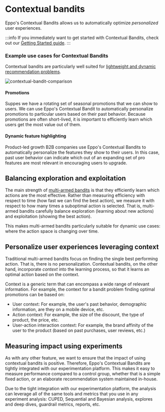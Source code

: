 # Contextual bandits

Eppo's Contextual Bandits allows us to automatically optimize _personalized_ user experiences.

:::info
If you immediately want to get started with Contextual Bandits, check out our [Getting Started guide](/quick-starts/bandit-quickstart).
:::

### Example use cases for Contextual Bandits

Contextual bandits are particularly well suited for [lightweight and dynamic recommendation problems](https://www.geteppo.com/blog/contextual-bandit-algorithms-vs-recommendation-systems).

![contextual-bandit-comparison](/img/contextual-bandits/comparison-table.png)

#### Promotions

Suppes we have a rotating set of seasonal promotions that we can show to users. 
We can use Eppo's Contextual Bandit to automatically personalize promotions to particular users based on their past behavior.
Because promotions are often short-lived, it is important to efficiently learn which users get the most value out of them.

#### Dynamic feature highlighting

Product-led growth B2B companies use Eppo's Contextual Bandits to automatically personalize the features they show to their users.
In this case, past user behavior can indicate which out of an expanding set of pro features are most relevant in encouraging users to upgrade.

## Balancing exploration and exploitation

The main strength of [multi-armed bandits](http://sbubeck.com/SurveyBCB12.pdf) is that they efficiently learn which actions are the most effective. 
Rather than measuring efficiency with respect to time (how fast we can find the best action), we measure it with respect to how many times a suboptimal action is selected.
That is, multi-armed bandits carefully balance exploration (learning about new actions) and exploitation (showing the best action).

This makes multi-armed bandits particularly suitable for dynamic use cases: where the action space is changing over time.

## Personalize user experiences leveraging context

Traditional multi-armed bandits focus on finding the single best performing action. That is, there is no personalization.
Contextual bandits, on the other hand, incorporate _context_ into the learning process, so that it learns an optimal action based on the context.

Context is a generic term that can encompass a wide range of relevant information.
For example, the context for a bandit problem finding optimal promotions can be based on:

* User context: For example, the user's past behavior, demographic information, are they on a mobile device, etc.
* Action context: For example, the size of the discount, the type of product, the price, etc.
* User-action interaction context: For example, the brand affinity of the user to the product (based on past purchases, user reviews, etc.)


## Measuring impact using experiments

As with any other feature, we want to ensure that the impact of using contextual bandits is positive. 
Therefore, Eppo's Contextual Bandits are tightly integrated with our experimentation platform.
This makes it easy to measure performance compared to a control group, whether that is a simple fixed action, or an elaborate recommendation system maintained in-house.

Due to the tight integration with our experimentation platform, the analysis can leverage all of the same tools and metrics that you use in any experiment analysis: CUPED, Sequential and Bayesian analysis, explores and deep dives, guardrail metrics, reports, etc.
